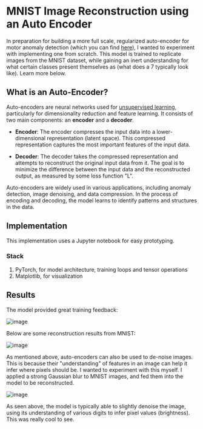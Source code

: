 # MNIST Image Reconstruction using an Auto Encoder

In preparation for building a more full scale, regularized auto-encoder for motor anomaly detection (which you can find [here](https://github.com/conjeevaram/Anomaly-Detection-Auto-Encoder)), I wanted to experiment with implementing one from scratch. This model is trained to replicate images from the MNIST dataset, while gaining an inert understanding for what certain classes present themselves as (what does a 7 typically look like). Learn more below.

## What is an Auto-Encoder?
Auto-encoders are neural networks used for [unsupervised learning](https://cloud.google.com/discover/what-is-unsupervised-learning), particularly for dimensionality reduction and feature learning. It consists of two main components: an **encoder** and a **decoder**.

- **Encoder**: The encoder compresses the input data into a lower-dimensional representation (latent space). This compressed representation captures the most important features of the input data.
    
- **Decoder**: The decoder takes the compressed representation and attempts to reconstruct the original input data from it. The goal is to minimize the difference between the input data and the reconstructed output, as measured by some loss function "L". 
    

Auto-encoders are widely used in various applications, including anomaly detection, image denoising, and data compression. In the process of encoding and decoding, the model learns to  identify patterns and structures in the data.

## Implementation
This implementation uses a Jupyter notebook for easy prototyping.
### Stack
1. PyTorch, for model architecture, training loops and tensor operations
2. Matplotlib, for visualization

## Results
The model provided great training feedback:

![image](https://github.com/user-attachments/assets/ad688530-9157-4461-9a12-37a83586d0f3)

Below are some reconstruction results from MNIST:

![image](https://github.com/user-attachments/assets/bc2ad063-965e-4a13-adc1-977ab552011f)



As mentioned above, auto-encoders can also be used to de-noise images. This is because their "understanding" of features in an image can help it infer where pixels should be. I wanted to experiment with this myself. I applied a strong Gaussian blur to MNIST images, and fed them into the model to be reconstructed. 

![image](https://github.com/user-attachments/assets/3a3a38e5-2020-4a2b-9a9a-aa3bc744d76b)


As seen above, the model is typically able to slightly denoise the image, using its understanding of various digits to infer pixel values (brightness). This was really cool to see.
